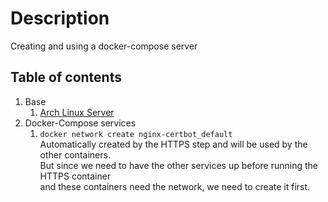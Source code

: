 # Description
Creating and using a docker-compose server

## Table of contents
1. Base
    1. [Arch Linux Server](base-arch-linux/README.md)
1. Docker-Compose services
    1. `docker network create nginx-certbot_default`  
        Automatically created by the HTTPS step and will be used by the other containers.  
        But since we need to have the other services up before running the HTTPS container  
        and these containers need the network, we need to create it first.
